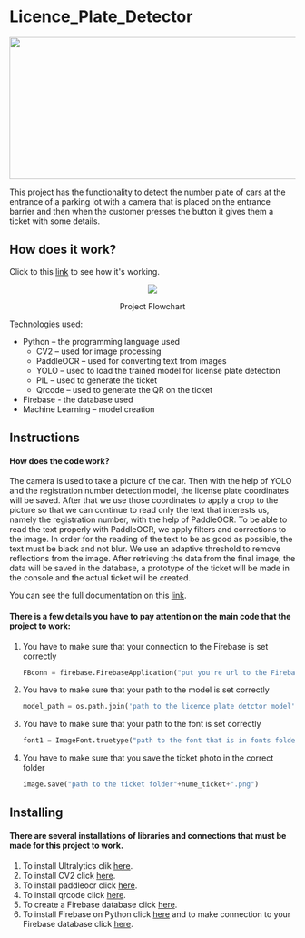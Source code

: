 # Licence_Plate_Detector
<p align="center">
  <img src="https://github.com/SamiIonesi/Licence_Plate_Detector/assets/150432462/462cc85d-9845-4b91-9f11-046a7ac75d2b" width="800" height="250">
</p>

This project has the functionality to detect the number plate of cars at the entrance of a parking lot with a camera that is placed on the entrance barrier and then when the customer presses the button it gives them a ticket with some details.

## How does it work?
Click to this [link](https://www.youtube.com/watch?v=0ZijRC7i8lM&t=1s) to see how it's working.
<p align="center">
  <img src="https://github.com/SamiIonesi/Licence_Plate_Detector/assets/150432462/392aded1-26f4-4929-86a5-95689b3703b9">
</p>
<p align = "center">
  Project Flowchart
</p>

Technologies used:
- Python – the programming language used
  - CV2 – used for image processing
  - PaddleOCR – used for converting text from images
  - YOLO – used to load the trained model for license plate detection
  - PIL – used to generate the ticket
  - Qrcode – used to generate the QR on the ticket
- Firebase - the database used
- Machine Learning – model creation

## Instructions
#### How does the code work?
The camera is used to take a picture of the car. Then with the help of YOLO and the registration number detection model, the license plate coordinates will be saved. After that we use those coordinates to apply a crop to the picture so that we can continue to read only the text that interests us, namely the registration number, with the help of PaddleOCR.
To be able to read the text properly with PaddleOCR, we apply filters and corrections to the image.
In order for the reading of the text to be as good as possible, the text must be black and not blur. We use an adaptive threshold to remove reflections from the image.
After retrieving the data from the final image, the data will be saved in the database, a prototype of the ticket will be made in the console and the actual ticket will be created.

You can see the full documentation on this [link](https://view.officeapps.live.com/op/view.aspx?src=https%3A%2F%2Fraw.githubusercontent.com%2FSamiIonesi%2FLicence_Plate_Detector%2Fmain%2FLicence_Plate_Detector_Documentation.docx&wdOrigin=BROWSELINK).

#### There is a few details you have to pay attention on the main code that the project to work:
1. You have to make sure that your connection to the Firebase is set correctly
   ```python
   FBconn = firebase.FirebaseApplication("put you're url to the Firebase here")
   ```
2. You have to make sure that your path to the model is set correctly
   ```python
   model_path = os.path.join('path to the licence plate detctor model')
   ```
3. You have to make sure that your path to the font is set correctly
   ```python
   font1 = ImageFont.truetype("path to the font that is in fonts folder",font_size)
   ```
4. You have to make sure that you save the ticket photo in the correct folder
   ```python
   image.save("path to the ticket folder"+nume_ticket+".png")
   ```

## Installing
#### There are several installations of libraries and connections that must be made for this project to work.
1. To install Ultralytics clik [here](https://docs.ultralytics.com/quickstart/).
2. To install CV2 click [here](https://pypi.org/project/opencv-python/#installation-and-usage).
3. To install paddleocr click [here](https://github.com/PaddlePaddle/PaddleOCR/blob/release/2.6/doc/doc_en/quickstart_en.md).
4. To install qrcode click [here](https://pypi.org/project/qrcode/).
5. To create a Firebase database click [here](https://www.youtube.com/watch?v=qKxisFLQRpQ&t=312s).
6. To install Firebase on Python click [here](https://pypi.org/project/firebase/) and to make connection to your Firebase database click [here](https://www.youtube.com/watch?v=mNMv3WNgp0c).
